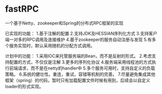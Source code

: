 # fastRPC
一个基于Netty、zookeeper和Spring的分布式RPC框架的实现

已实现的功能：
1.基于注解的配置
2.支持JDK及HESSIAN序列化方式
3.支持客户端一对多的RPC调用及连接维护
4.基于zookeeper的服务自动注册与发现
5.有多个服务实现时，默认采用随机的分配方式调用。

计划中的功能：
1.采用IOC来托管服务端的Bean，而不是反射的形式。
2.考虑支持配置的方式，不仅仅是注解
3.更多的序列化协议
4.服务端采用线程池的方式执行前端请求，而不是在netty的handler中
5.多个服务可用时，支持自定义的负载策略。
6.系统的健壮性。重连，重试，容错等机制的完善。
7.尽量避免集成其他框架（spring）的代码，暂时只有加载配置文件时候有用到，后续会以自定义loader的形式实现。
 
